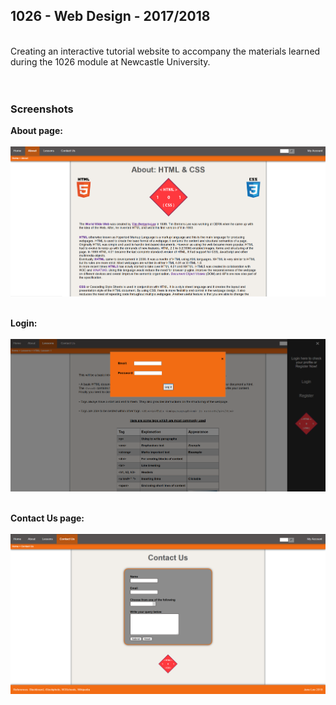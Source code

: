 ## 1026 - Web Design - 2017/2018
<br />
Creating an interactive tutorial website to accompany the materials learned during the 1026 module at Newcastle University.<br /><br /><br />

### Screenshots
**About page:**<br /><br />
<a name = "aboutPage"><img src = "https://github.com/Akeilee/1026-Website/blob/main/images/screenshot.PNG?raw=true" width = "700"></a> <br /><br />

**Login:**<br /><br />
<a name = "login"><img src = "https://github.com/Akeilee/1026-Website/blob/main/images/screenshot2.PNG?raw=true" width = "700"></a> <br /><br />

**Contact Us page:**<br /><br />
<a name = "contact"><img src = "https://github.com/Akeilee/1026-Website/blob/main/images/screenshot3.PNG?raw=true" width = "700"></a> <br /><br />


